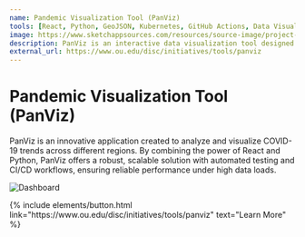 ```yaml
---
name: Pandemic Visualization Tool (PanViz)
tools: [React, Python, GeoJSON, Kubernetes, GitHub Actions, Data Visualization, Machine Learning]
image: https://www.sketchappsources.com/resources/source-image/project-neon-groove-music-ui.png
description: PanViz is an interactive data visualization tool designed for real-time COVID-19 trend analysis, featuring custom visual components and scalable microservices.
external_url: https://www.ou.edu/disc/initiatives/tools/panviz
---
```


# Pandemic Visualization Tool (PanViz)

PanViz is an innovative application created to analyze and visualize COVID-19 trends across different regions. By combining the power of React and Python, PanViz offers a robust, scalable solution with automated testing and CI/CD workflows, ensuring reliable performance under high data loads.

![Dashboard](https://www.ou.edu/content/disc/initiatives/tools/panviz/_jcr_content/content/section/par/image.img.jpg/1661194171183.jpg)

<p class="text-center">
{% include elements/button.html link="https://www.ou.edu/disc/initiatives/tools/panviz" text="Learn More" %}
</p>
